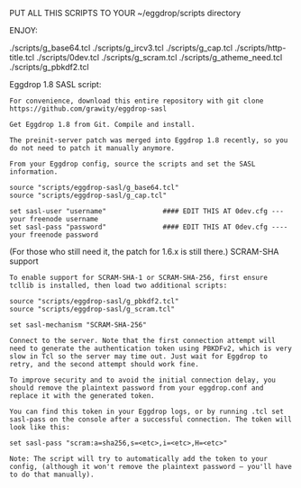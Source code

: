 PUT ALL THIS SCRIPTS TO YOUR ~/eggdrop/scripts directory

ENJOY: 

./scripts/g_base64.tcl
./scripts/g_ircv3.tcl
./scripts/g_cap.tcl
./scripts/http-title.tcl
./scripts/0dev.tcl
./scripts/g_scram.tcl
./scripts/g_atheme_need.tcl
./scripts/g_pbkdf2.tcl

Eggdrop 1.8 SASL script:

    For convenience, download this entire repository with git clone https://github.com/grawity/eggdrop-sasl

    Get Eggdrop 1.8 from Git. Compile and install.

    The preinit-server patch was merged into Eggdrop 1.8 recently, so you do not need to patch it manually anymore.

    From your Eggdrop config, source the scripts and set the SASL information.

    source "scripts/eggdrop-sasl/g_base64.tcl"
    source "scripts/eggdrop-sasl/g_cap.tcl"

    set sasl-user "username"              #### EDIT THIS AT 0dev.cfg --- your freenode username
    set sasl-pass "password"              #### EDIT THIS AT 0dev.cfg ---- your freenode password  

(For those who still need it, the patch for 1.6.x is still there.)
SCRAM-SHA support

    To enable support for SCRAM-SHA-1 or SCRAM-SHA-256, first ensure tcllib is installed, then load two additional scripts:

    source "scripts/eggdrop-sasl/g_pbkdf2.tcl"
    source "scripts/eggdrop-sasl/g_scram.tcl"

    set sasl-mechanism "SCRAM-SHA-256"

    Connect to the server. Note that the first connection attempt will need to generate the authentication token using PBKDFv2, which is very slow in Tcl so the server may time out. Just wait for Eggdrop to retry, and the second attempt should work fine.

    To improve security and to avoid the initial connection delay, you should remove the plaintext password from your eggdrop.conf and replace it with the generated token.

    You can find this token in your Eggdrop logs, or by running .tcl set sasl-pass on the console after a successful connection. The token will look like this:

    set sasl-pass "scram:a=sha256,s=<etc>,i=<etc>,H=<etc>"

    Note: The script will try to automatically add the token to your config, (although it won't remove the plaintext password – you'll have to do that manually).
